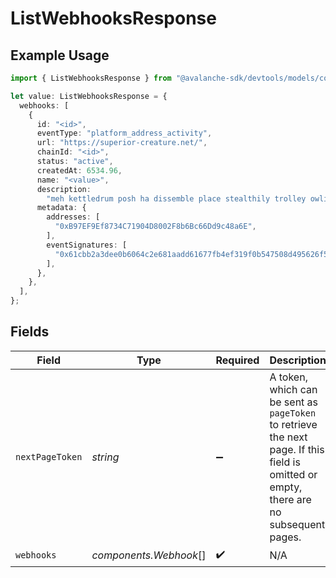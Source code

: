 # ListWebhooksResponse

## Example Usage

```typescript
import { ListWebhooksResponse } from "@avalanche-sdk/devtools/models/components";

let value: ListWebhooksResponse = {
  webhooks: [
    {
      id: "<id>",
      eventType: "platform_address_activity",
      url: "https://superior-creature.net/",
      chainId: "<id>",
      status: "active",
      createdAt: 6534.96,
      name: "<value>",
      description:
        "meh kettledrum posh ha dissemble place stealthily trolley owlishly heartache",
      metadata: {
        addresses: [
          "0xB97EF9Ef8734C71904D8002F8b6Bc66Dd9c48a6E",
        ],
        eventSignatures: [
          "0x61cbb2a3dee0b6064c2e681aadd61677fb4ef319f0b547508d495626f5a62f64",
        ],
      },
    },
  ],
};
```

## Fields

| Field                                                                                                                                  | Type                                                                                                                                   | Required                                                                                                                               | Description                                                                                                                            |
| -------------------------------------------------------------------------------------------------------------------------------------- | -------------------------------------------------------------------------------------------------------------------------------------- | -------------------------------------------------------------------------------------------------------------------------------------- | -------------------------------------------------------------------------------------------------------------------------------------- |
| `nextPageToken`                                                                                                                        | *string*                                                                                                                               | :heavy_minus_sign:                                                                                                                     | A token, which can be sent as `pageToken` to retrieve the next page. If this field is omitted or empty, there are no subsequent pages. |
| `webhooks`                                                                                                                             | *components.Webhook*[]                                                                                                                 | :heavy_check_mark:                                                                                                                     | N/A                                                                                                                                    |